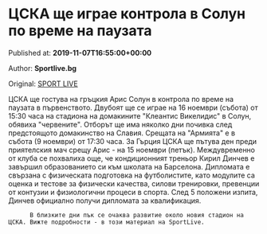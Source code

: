 
# ЦСКА ще играе контрола в Солун по време на паузата

Published at: **2019-11-07T16:55:00+00:00**

Author: **Sportlive.bg**

Original: [SPORT LIVE](https://www.sportlive.bg/bgfootball/cska/cska-shte-igrae-kontrola-v-solun-po-vreme-na-pauzata-1404014.html)

ЦСКА ще гостува на гръцкия Арис Солун в контрола по време на паузата в първенството. Двубоят ще се играе на 16 ноември (събота) от 15:30 часа на стадиона на домакините "Клеантис Викелидис" в Солун, обявиха "червените".
Отборът ще има няколко дни почивка след предстоящото домакинство на Славия. Срещата на "Армията" е в събота (9 ноември) от 17:30 часа. За Гърция ЦСКА ще пътува ден преди приятелския мач срещу Арис - на 15 ноември (петък).
Междувременно от клуба се похвалиха още, че кондиционният треньор Кирил Динчев е завършил образованието си към школата на Барселона. Дипломата е свързана с физическата подготовка на футболистите, като модулите са оценка и тестове за физически качества, силови тренировки, превенции от контузии и физиологични процеси в спорта. След 5 положени изпита, Динчев официално получи дипломата за квалификация.

        
          В близките дни пък се очаква развитие около новия стадион на ЦСКА. Вижте подробности - в този материал на SportLive.
        
      
